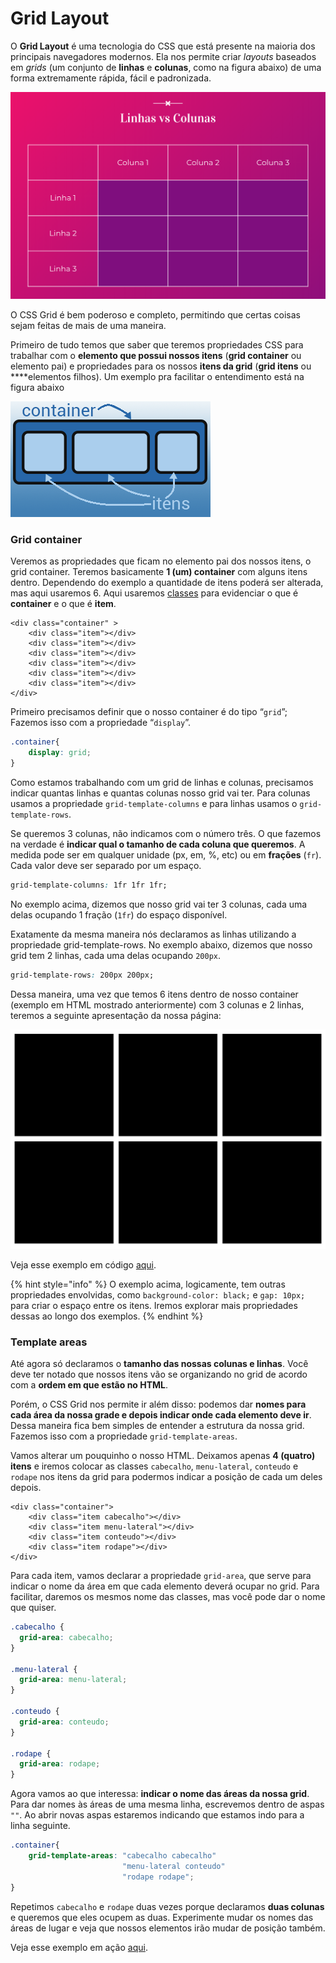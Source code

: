 # Grid Layout

O **Grid Layout** é uma tecnologia do CSS que está presente na maioria dos principais navegadores modernos. Ela nos permite criar _layouts_ baseados em _grids_ \(um conjunto de **linhas** e **colunas**, como na figura abaixo\) de uma forma extremamente rápida, fácil e padronizada.

![](../.gitbook/assets/image%20%2814%29.png)

O CSS Grid é bem poderoso e completo, permitindo que certas coisas sejam feitas de mais de uma maneira.

Primeiro de tudo temos que saber que teremos propriedades CSS para trabalhar com o **elemento que possui nossos itens** \(**grid container** ou elemento pai\) e propriedades para os nossos **itens da grid** \(**grid itens** ou ****elementos filhos\). Um exemplo pra facilitar o entendimento está na figura abaixo

![](../.gitbook/assets/image%20%2813%29.png)

### Grid container

Veremos as propriedades que ficam no elemento pai dos nossos itens, o grid container. Teremos basicamente **1 \(um\) container** com alguns itens dentro. Dependendo do exemplo a quantidade de itens poderá ser alterada, mas aqui usaremos 6. Aqui usaremos [classes](seletores/classe.md) para evidenciar o que é **container** e o que é **item**.

```markup
<div class="container" >
    <div class="item"></div>
    <div class="item"></div>
    <div class="item"></div>
    <div class="item"></div>
    <div class="item"></div>
    <div class="item"></div>
</div>
```

Primeiro precisamos definir que o nosso container é do tipo “`grid`”; Fazemos isso com a propriedade “`display`”.

```css
.container{
    display: grid;
}
```

Como estamos trabalhando com um grid de linhas e colunas, precisamos indicar quantas linhas e quantas colunas nosso grid vai ter. Para colunas usamos a propriedade `grid-template-columns` e para linhas usamos o `grid-template-rows`.

Se queremos 3 colunas, não indicamos com o número três. O que fazemos na verdade é **indicar qual o tamanho de cada coluna que queremos**. A medida pode ser em qualquer unidade \(px, em, %, etc\) ou em **frações** \(`fr`\). Cada valor deve ser separado por um espaço.

```css
grid-template-columns: 1fr 1fr 1fr;
```

No exemplo acima, dizemos que nosso grid vai ter 3 colunas, cada uma delas ocupando 1 fração \(`1fr`\) do espaço disponível.

Exatamente da mesma maneira nós declaramos as linhas utilizando a propriedade grid-template-rows. No exemplo abaixo, dizemos que nosso grid tem 2 linhas, cada uma delas ocupando `200px`.

```css
grid-template-rows: 200px 200px;
```

Dessa maneira, uma vez que temos 6 itens dentro de nosso container \(exemplo em HTML mostrado anteriormente\) com 3 colunas e 2 linhas, teremos a seguinte apresentação da nossa página:

![](../.gitbook/assets/image%20%2815%29.png)

Veja esse exemplo em código [aqui](https://codesandbox.io/s/grid-layout-columns-e-rows-xeqp8).

{% hint style="info" %}
O exemplo acima, logicamente, tem outras propriedades envolvidas, como `background-color: black;` e `gap: 10px;` para criar o espaço entre os itens. Iremos explorar mais propriedades dessas ao longo dos exemplos.
{% endhint %}

### Template areas

Até agora só declaramos o **tamanho das nossas colunas e linhas**. Você deve ter notado que nossos itens vão se organizando no grid de acordo com a **ordem em que estão no HTML**.

Porém, o CSS Grid nos permite ir além disso: podemos dar **nomes para cada área da nossa grade e depois indicar onde cada elemento deve ir**. Dessa maneira fica bem simples de entender a estrutura da nossa grid. Fazemos isso com a propriedade `grid-template-areas`.

Vamos alterar um pouquinho o nosso HTML. Deixamos apenas **4 \(quatro\) itens** e iremos colocar as classes `cabecalho`, `menu-lateral`, `conteudo` e `rodape` nos itens da grid para podermos indicar a posição de cada um deles depois.

```markup
<div class="container">
    <div class="item cabecalho"></div>
    <div class="item menu-lateral"></div>
    <div class="item conteudo"></div>
    <div class="item rodape"></div>
</div>
```

Para cada item, vamos declarar a propriedade `grid-area`, que serve para indicar o nome da área em que cada elemento deverá ocupar no grid. Para facilitar, daremos os mesmos nome das classes, mas você pode dar o nome que quiser.

```css
.cabecalho {
  grid-area: cabecalho;
}

.menu-lateral {
  grid-area: menu-lateral;
}

.conteudo {
  grid-area: conteudo;
}

.rodape {
  grid-area: rodape;
}
```

Agora vamos ao que interessa: **indicar o nome das áreas da nossa grid**. Para dar nomes às áreas de uma mesma linha, escrevemos dentro de aspas `""`. Ao abrir novas aspas estaremos indicando que estamos indo para a linha seguinte.

```css
.container{
    grid-template-areas: "cabecalho cabecalho" 
                         "menu-lateral conteudo" 
                         "rodape rodape";
}
```

Repetimos `cabecalho` e `rodape` duas vezes porque declaramos **duas colunas** e queremos que eles ocupem as duas. Experimente mudar os nomes das áreas de lugar e veja que nossos elementos irão mudar de posição também.

Veja esse exemplo em ação [aqui](https://codesandbox.io/s/grid-layout-template-areas-uzfrb).

